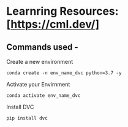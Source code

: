 # Learnring Resources:[https://cml.dev/]

## Commands used -

Create a new environment
```
conda create -n env_name_dvc python=3.7 -y
```
Activate your Envirnment

```
conda activate env_name_dvc
```
Install DVC
```
pip install dvc
```
 
